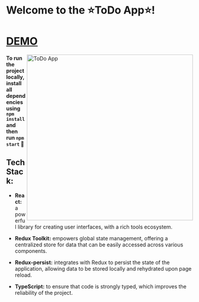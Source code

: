 # Welcome to the ⭐ToDo App⭐!  
# [DEMO](https://tilugdmytro.github.io/studiopresto-shop/)
<img width="448" align="right" alt="ToDo App" src="https://github.com/tilugdmytro/intresmart_todo-app/assets/78915791/4bf273c5-a74d-40ff-8c8e-10d264c0a02d">

#### To run the project locally, install all dependencies using `npm install` and then run `npm start` 🚀

## Tech Stack:

- **React:** a powerful library for creating user interfaces, with a rich tools ecosystem.
  
- **Redux Toolkit:** empowers global state management, offering a centralized store for data that can be easily accessed across various components. 
  
- **Redux-persist:** integrates with Redux to persist the state of the application, allowing data to be stored locally and rehydrated upon page reload.
  
- **TypeScript:** to ensure that code is strongly typed, which improves the reliability of the project.
